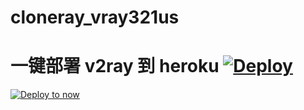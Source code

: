 # cloneray_vray321us
# 一键部署 v2ray 到 heroku  [![Deploy](https://www.herokucdn.com/deploy/button.png)](https://heroku.com/deploy?https://github.com/Taylornoah/solid)


[![Deploy to now](https://deploy.now.sh/static/button.svg)](https://deploy.now.sh/?repo=https://github.com/aspl/test)


